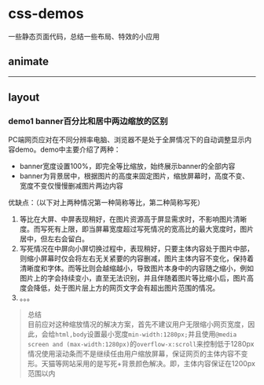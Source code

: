 # css-demos
一些静态页面代码，总结一些布局、特效的小应用


## animate
  
---
## layout
### demo1 banner百分比和居中两边缩放的区别
PC端网页应对在不同分辨率电脑、浏览器不是处于全屏情况下的自动调整显示内容demo。demo中主要介绍了两种：  
- banner宽度设置100%，即完全等比缩放，始终展示banner的全部内容
- banner为背景居中，根据图片的高度来固定图片，缩放屏幕时，高度不变、宽度不变仅慢慢删减图片两边内容
  
优缺点：（以下对上两种情况第一种简称等比，第二种简称写死）  
1. 等比在大屏、中屏表现稍好，在图片资源高于屏显需求时，不影响图片清晰度。而写死有上限，即当屏幕宽度超过写死情况的宽高比的最大宽度时，图片居中，但左右会留白。
2. 写死情况在中屏向小屏切换过程中，表现稍好，只要主体内容处于图片中部，则缩小屏幕时仅会将左右无关紧要的内容删减，图片主体内容不变化，保持着清晰度和字体。而等比则会越缩越小，导致图片本身中的内容随之缩小，例如图片上的字会持续变小，直至无法识别，并且伴随着图片等比缩小后，图片高度会降低，处于图片层上方的网页文字会有超出图片范围的情况。
3. 。。。
  
> 总结  
目前应对这种缩放情况的解决方案，首先不建议用户无限缩小网页宽度，因此，会给```html,body```设置最小宽度```min-width:1280px;```并且使用```@media screen and (max-width:1280px)```的```overflow-x:scroll```来控制低于1280px情况使用滚动条而不是继续任由用户缩放屏幕，保证网页的主体内容不变形。天猫等网站采用的是写死+背景颜色解决。即，主体内容保证在1200px范围以内
